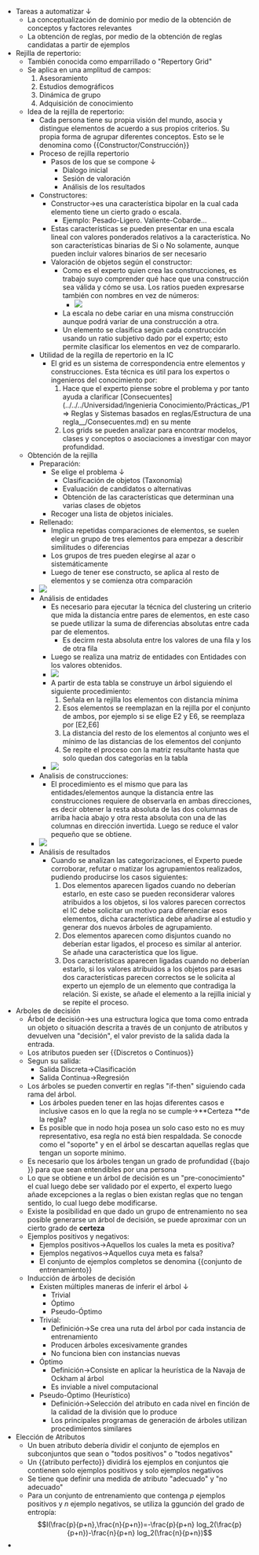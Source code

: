 - Tareas a automatizar ↓ 
    - La conceptualización de dominio por medio de la obtención de conceptos y factores relevantes
    - La obtención de reglas, por medio de la obtención de reglas candidatas a partir de ejemplos
- Rejilla de repertorio:
    - También conocida como emparrillado o "Repertory Grid"
    - Se aplica en una amplitud de campos:
        1. Asesoramiento
        2. Estudios demográficos
        3. Dinámica de grupo
        4. Adquisición de conocimiento
    - Idea de la rejilla de repertorio:
        - Cada persona tiene su propia visión del mundo, asocia y distingue elementos de acuerdo a sus propios criterios. Su propia forma de agrupar diferentes conceptos. Esto se le denomina como {{Constructor/Construcción}}  
        - Proceso de rejilla repertorio
            - Pasos de los que se compone ↓ 
                - Dialogo inicial
                - Sesión de valoración
                - Análisis de los resultados
        - Constructores:
            - Constructor→es una característica bipolar en la cual cada elemento tiene un cierto grado o escala.
                - Ejemplo: Pesado-Ligero. Valiente-Cobarde...
            - Estas características se pueden presentar en una escala lineal con valores ponderados relativos a la característica. No son características binarias de Si o No solamente, aunque pueden incluir valores binarios de ser necesario
            - Valoración de objetos según el constructor:
                - Como es el experto quien crea las construcciones, es trabajo suyo comprender qué hace que una construcción sea válida y cómo se usa. Los ratios pueden expresarse también con nombres en vez de números:
                    - ![](https://remnote-user-data.s3.amazonaws.com/wjIuk0T3Te5HzERn-7sNsnK5_t7kpQHRl7vtBQ1FMY9o9d2E0ifg5Dv5JAjmuskXwVqKaQ0iK-4W8Y--prja-PHZXpi__J6sdqA7PKyN2RAFjthvraEVxJSJrH6h1ju3.png) 
                - La escala no debe cariar en una misma construcción aunque podrá variar de una construcción a otra.
                - Un elemento se clasifica según cada construcción usando un ratio subjetivo dado por el experto; esto permite clasificar los elementos en vez de compararlo.
        - Utilidad de la regilla de repertorio en la IC
            - El grid es un sistema de correspondencia entre elementos y construcciones. Esta técnica es útil para los expertos o ingenieros del conocimiento por:
                1. Hace que el experto piense sobre el problema y por tanto ayuda a clarificar [Consecuentes](../../../Universidad/Ingenieria Conocimiento/Prácticas_/P1 ⇒ Reglas y Sistemas basados en reglas/Estructura de una regla__/Consecuentes.md) en su mente 
                2. Los grids se pueden analizar para encontrar modelos, clases y conceptos o asociaciones a investigar con mayor profundidad.
    - Obtención de la rejilla
        - Preparación:
            - Se elige el problema ↓ 
                - Clasificación de objetos (Taxonomía)
                - Evaluación de candidatos o alternativas
                - Obtención de las características que determinan una varias clases de objetos
            - Recoger una lista de objetos iniciales.
        - Rellenado:
            - Implica repetidas comparaciones de elementos, se suelen elegir un grupo de tres elementos para empezar a describir similitudes o diferencias
            - Los grupos de tres pueden elegirse al azar o sistemáticamente
            - Luego de tener ese constructo, se aplica al resto de elementos y se comienza otra comparación
        - ![](https://remnote-user-data.s3.amazonaws.com/32ab9c8AZ-Q_asUFe9cbVSs0R05YiSd6OGFbC_Gq0WZxkyy_C6n236O1o2SXlAUFTXUVop6WVuYP-w1RryH3TgACUWLaOcqT5sQJsEIBCVZCMPTHSbLQMyy-Umika4cC.png) 
        - Análisis de entidades
            - Es necesario para ejecutar la técnica del clustering un criterio que mida la distancia entre pares de elementos, en este caso se puede utilizar la suma de diferencias absolutas entre cada par de elementos.
                - Es decirm resta absoluta entre los valores de una fila y los de otra fila
            - Luego se realiza una matriz de entidades con Entidades con los valores obtenidos.
            - ![](https://remnote-user-data.s3.amazonaws.com/g9A69dC6I2ec92j2WUUCrqsLCqjHm_zlQJUXID9P_sCPvAUE3AHIDfQTUGFkGbICR3lun5Z7zp1ZP4R4hRn6ww0660Qc2hCZVl8U3wPeTwp8knXcsf5kO1lGzFICis75.png) 
            - A partir de esta tabla se construye un árbol siguiendo el siguiente procedimiento:
                1. Señala en la rejilla los elementos con distancia mínima
                2. Esos elementos se reemplazan en la rejilla por el conjunto de ambos, por ejemplo si se elige E2 y E6, se reemplaza por [E2,E6]
                3. La distancia del resto de los elementos al conjunto wes el mínimo de las distancias de los elementos del conjunto
                4. Se repite el proceso con la matriz resultante hasta que solo quedan dos categorías en la tabla
            - ![](https://remnote-user-data.s3.amazonaws.com/CnGFJfQPdp_lQFKDRO6fDV_m9SOIP58r29b0SzYGNS3P3K3dOT1YKk4tJryDZajp4rFxuy1UqooEjTn4z8fEKXSZra-f1gk2D152qoSiGcvsJO6KOsJkFpD6b5Yc32WH.png) 
        - Analisis de construcciones:
            - El procedimiento es el mismo que para las entidades/elementos aunque la distancia entre las construcciones requiere de observarla en ambas direcciones, es decir obtener la resta absoluta de las dos columnas de arriba hacia abajo y otra resta absoluta con una de las columnas en dirección invertida. Luego se reduce el valor pequeño que se obtiene.
        - ![](https://remnote-user-data.s3.amazonaws.com/V1el99QOCeXxxzAndMWv6PLqWlmV8JCT62i9UKPyEoNJF2kdpx-_jUq4xuZgm1qA3fE82ALz43icF6F-rgnBEMgBuHuQ5UWwZYyynLrwgm3mm8LW2s-1XYEr7NQ9ZdHG.png) 
        - Análisis de resultados
            - Cuando se analizan las categorizaciones, el Experto puede corroborar, refutar o matizar los agrupamientos realizados, pudiendo producirse los casos siguientes:
                1. Dos elementos aparecen ligados cuando no deberían estarlo, en este caso se pueden reconsiderar valores atribuidos a los objetos, si los valores parecen correctos el IC debe solicitar un motivo para diferenciar esos elementos, dicha característica debe añadirse al estudio y generar dos nuevos árboles de agrupamiento.
                2. Dos elementos aparecen como disjuntos cuando no deberían estar ligados, el proceso es similar al anterior. Se añade una característica que los ligue.
                3. Dos características aparecen ligadas cuando no deberían estarlo, si los valores atribuidos a los objetos para esas dos características parecen correctos se le solicita al experto un ejemplo de un elemento que contradiga la relación. Si existe, se añade el elemento a la rejilla inicial y se repite el proceso.
- Arboles de decisión
    - Árbol de decisión→es una estructura logica que toma como entrada un objeto o situación descrita a través de un conjunto de atributos y devuelven una "decisión", el valor previsto de la salida dada la entrada.
    - Los atributos pueden ser {{Discretos o Continuos}}
    - Segun su salida:
        - Salida Discreta→Clasificación
        - Salida Continua→Regresión
    - Los árboles se pueden convertir en reglas "if-then" siguiendo cada rama del árbol.
        - Los árboles pueden tener en las hojas diferentes casos e inclusive casos en lo que la regla no se cumple→**Certeza **de la regla?
        - Es posible que in nodo hoja posea un solo caso esto no es muy representativo, esa regla no está bien respaldada. Se conocde como el "soporte" y en el árbol se descartan aquellas reglas que tengan un soporte mínimo.
    - Es necesario que los árboles tengan un grado de profundidad {{bajo }} para que sean entendibles por una persona
    - Lo que se obtiene e un árbol de decisión es un "pre-conocimiento" el cual luego debe ser validado por el experto, el experto luego añade excepciones a la reglas o bien existan reglas que no tengan sentido, lo cual luego debe modificarse.
    - Existe la posibilidad en que dado un grupo de entrenamiento no sea posible generarse un árbol de decisión, se puede aproximar con un cierto grado de **certeza** 
    - Ejemplos positivos y negativos:
        - Ejemplos positivos→Aquellos los cuales la meta es positiva?
        - Ejemplos negativos→Aquellos cuya meta es falsa?
        - El conjunto de ejemplos completos se denomina {{conjunto de entrenamiento}}
    - Inducción de árboles de decisión
        - Existen múltiples maneras de inferir el árbol ↓ 
            - Trivial
            - Óptimo
            - Pseudo-Óptimo
        - Trivial:
            - Definición→Se crea una ruta del árbol por cada instancia de entrenamiento
            - Producen árboles excesivamente grandes
            - No funciona bien con instancias nuevas
        - Óptimo
            - Definición→Consiste en aplicar la heurística de la Navaja de Ockham al árbol
            - Es inviable a nivel computacional
        - Pseudo-Óptimo (Heurístico)
            - Definición→Selección del atributo en cada nivel en finción de la calidad de la división que lo produce
            - Los principales programas de generación de árboles utilizan procedimientos similares
- Elección de Atributos
    - Un buen atributo debería dividir el conjunto de ejemplos en subconjuntos que sean o "todos positivos" o "todos negativos"
    - Un {{atributo perfecto}} dividirá los ejemplos en conjuntos qie contienen solo ejemplos positivos y solo ejemplos negativos
    - Se tiene que definir una medida de atributo "adecuado" y "no adecuado"
    - Para un conjunto de entrenamiento que contenga $p$ ejemplos positivos y $n$ ejemplo negativos, se utiliza la ggunción del grado de entropía: $$I(\frac{p}{p+n},\frac{n}{p+n})=-\frac{p}{p+n} log_2(\frac{p}{p+n})-\frac{n}{p+n} log_2(\frac{n}{p+n})$$ 
- 
